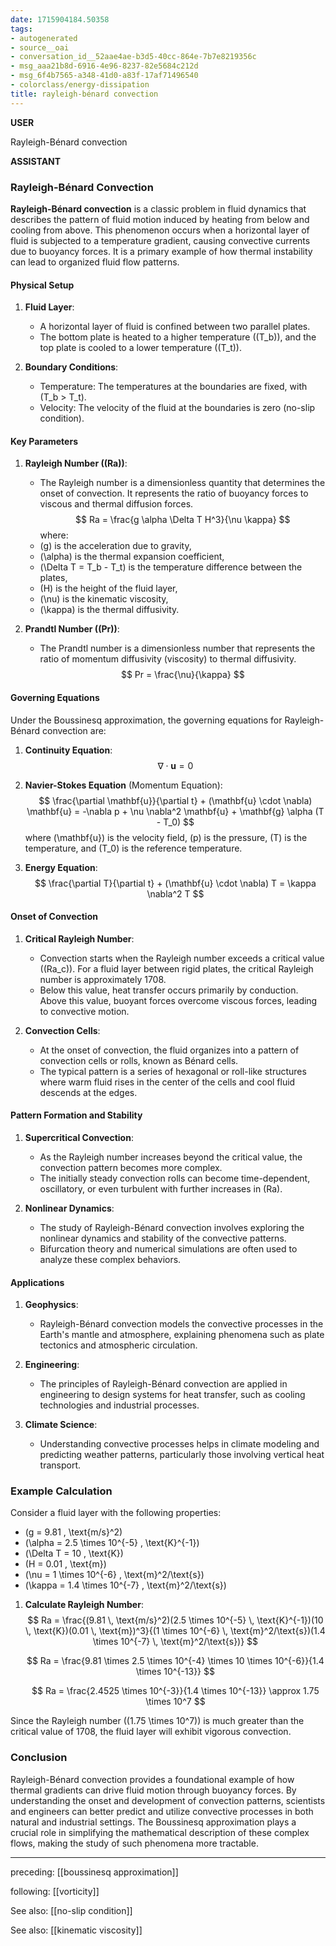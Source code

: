 ```yaml
---
date: 1715904184.50358
tags:
- autogenerated
- source__oai
- conversation_id__52aae4ae-b3d5-40cc-864e-7b7e8219356c
- msg_aaa21b8d-6916-4e96-8237-82e5684c212d
- msg_6f4b7565-a348-41d0-a83f-17af71496540
- colorclass/energy-dissipation
title: rayleigh-bénard convection
---
```


**USER**

Rayleigh-Bénard convection


**ASSISTANT**

### Rayleigh-Bénard Convection

**Rayleigh-Bénard convection** is a classic problem in fluid dynamics that describes the pattern of fluid motion induced by heating from below and cooling from above. This phenomenon occurs when a horizontal layer of fluid is subjected to a temperature gradient, causing convective currents due to buoyancy forces. It is a primary example of how thermal instability can lead to organized fluid flow patterns.

#### Physical Setup

1. **Fluid Layer**:
   - A horizontal layer of fluid is confined between two parallel plates.
   - The bottom plate is heated to a higher temperature (\(T_b\)), and the top plate is cooled to a lower temperature (\(T_t\)).

2. **Boundary Conditions**:
   - Temperature: The temperatures at the boundaries are fixed, with \(T_b > T_t\).
   - Velocity: The velocity of the fluid at the boundaries is zero (no-slip condition).

#### Key Parameters

1. **Rayleigh Number (\(Ra\))**:
   - The Rayleigh number is a dimensionless quantity that determines the onset of convection. It represents the ratio of buoyancy forces to viscous and thermal diffusion forces.
   $$
   Ra = \frac{g \alpha \Delta T H^3}{\nu \kappa}
   $$
   where:
   - \(g\) is the acceleration due to gravity,
   - \(\alpha\) is the thermal expansion coefficient,
   - \(\Delta T = T_b - T_t\) is the temperature difference between the plates,
   - \(H\) is the height of the fluid layer,
   - \(\nu\) is the kinematic viscosity,
   - \(\kappa\) is the thermal diffusivity.

2. **Prandtl Number (\(Pr\))**:
   - The Prandtl number is a dimensionless number that represents the ratio of momentum diffusivity (viscosity) to thermal diffusivity.
   $$
   Pr = \frac{\nu}{\kappa}
   $$

#### Governing Equations

Under the Boussinesq approximation, the governing equations for Rayleigh-Bénard convection are:

1. **Continuity Equation**:
   $$
   \nabla \cdot \mathbf{u} = 0
   $$

2. **Navier-Stokes Equation** (Momentum Equation):
   $$
   \frac{\partial \mathbf{u}}{\partial t} + (\mathbf{u} \cdot \nabla) \mathbf{u} = -\nabla p + \nu \nabla^2 \mathbf{u} + \mathbf{g} \alpha (T - T_0)
   $$
   where \(\mathbf{u}\) is the velocity field, \(p\) is the pressure, \(T\) is the temperature, and \(T_0\) is the reference temperature.

3. **Energy Equation**:
   $$
   \frac{\partial T}{\partial t} + (\mathbf{u} \cdot \nabla) T = \kappa \nabla^2 T
   $$

#### Onset of Convection

1. **Critical Rayleigh Number**:
   - Convection starts when the Rayleigh number exceeds a critical value (\(Ra_c\)). For a fluid layer between rigid plates, the critical Rayleigh number is approximately 1708.
   - Below this value, heat transfer occurs primarily by conduction. Above this value, buoyant forces overcome viscous forces, leading to convective motion.

2. **Convection Cells**:
   - At the onset of convection, the fluid organizes into a pattern of convection cells or rolls, known as Bénard cells.
   - The typical pattern is a series of hexagonal or roll-like structures where warm fluid rises in the center of the cells and cool fluid descends at the edges.

#### Pattern Formation and Stability

1. **Supercritical Convection**:
   - As the Rayleigh number increases beyond the critical value, the convection pattern becomes more complex.
   - The initially steady convection rolls can become time-dependent, oscillatory, or even turbulent with further increases in \(Ra\).

2. **Nonlinear Dynamics**:
   - The study of Rayleigh-Bénard convection involves exploring the nonlinear dynamics and stability of the convective patterns.
   - Bifurcation theory and numerical simulations are often used to analyze these complex behaviors.

#### Applications

1. **Geophysics**:
   - Rayleigh-Bénard convection models the convective processes in the Earth's mantle and atmosphere, explaining phenomena such as plate tectonics and atmospheric circulation.

2. **Engineering**:
   - The principles of Rayleigh-Bénard convection are applied in engineering to design systems for heat transfer, such as cooling technologies and industrial processes.

3. **Climate Science**:
   - Understanding convective processes helps in climate modeling and predicting weather patterns, particularly those involving vertical heat transport.

### Example Calculation

Consider a fluid layer with the following properties:
- \(g = 9.81 \, \text{m/s}^2\)
- \(\alpha = 2.5 \times 10^{-5} \, \text{K}^{-1}\)
- \(\Delta T = 10 \, \text{K}\)
- \(H = 0.01 \, \text{m}\)
- \(\nu = 1 \times 10^{-6} \, \text{m}^2/\text{s}\)
- \(\kappa = 1.4 \times 10^{-7} \, \text{m}^2/\text{s}\)

1. **Calculate Rayleigh Number**:
   $$
   Ra = \frac{(9.81 \, \text{m/s}^2)(2.5 \times 10^{-5} \, \text{K}^{-1})(10 \, \text{K})(0.01 \, \text{m})^3}{(1 \times 10^{-6} \, \text{m}^2/\text{s})(1.4 \times 10^{-7} \, \text{m}^2/\text{s})}
   $$

   $$
   Ra = \frac{9.81 \times 2.5 \times 10^{-4} \times 10 \times 10^{-6}}{1.4 \times 10^{-13}}
   $$

   $$
   Ra = \frac{2.4525 \times 10^{-3}}{1.4 \times 10^{-13}} \approx 1.75 \times 10^7
   $$

Since the Rayleigh number (\(1.75 \times 10^7\)) is much greater than the critical value of 1708, the fluid layer will exhibit vigorous convection.

### Conclusion

Rayleigh-Bénard convection provides a foundational example of how thermal gradients can drive fluid motion through buoyancy forces. By understanding the onset and development of convection patterns, scientists and engineers can better predict and utilize convective processes in both natural and industrial settings. The Boussinesq approximation plays a crucial role in simplifying the mathematical description of these complex flows, making the study of such phenomena more tractable.


---

preceding: [[boussinesq approximation]]  


following: [[vorticity]]

See also: [[no-slip condition]]


See also: [[kinematic viscosity]]